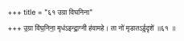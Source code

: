 +++
title = "६१ उग्रा विघनिना"

+++
उ॒ग्रा वि॑घ॒निना॒ मृध॑ऽइन्द्रा॒ग्नी ह॑वामहे। ता नो॑ मृडातऽई॒दृशे॑ ॥६१ ॥